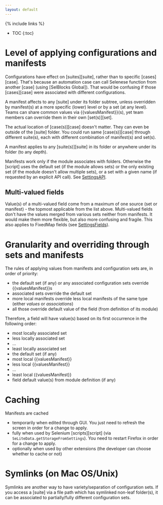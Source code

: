 ```yaml
---
layout: default
---
```

{% include links %}
* TOC
{:toc}

# Level of applying configurations and manifests #
Configurations have effect on [suites][suite], rather than to specific [cases][case]. That's because an automation case can call Selenese function from another [case] (using [SelBlocks Global]). That would be confusing if those [cases][case] were associated with different configurations.

A manifest affects to any [suite] under its folder subtree, unless overridden by manifest(s) at a more specific (lower) level or by a set (at any level). Teams can share common values via {{valuesManifest}}(s), yet team members can override them in their own [set(s)][set].

The actual location of [case(s)][case] doesn't matter. They can even be outside of the [suite] folder. You could run same [case(s)][case] through different suite(s), each with different combination of manifest(s) and set(s).

A manifest applies to any [suite(s)][suite] in its folder or anywhere under its folder (to any depth).

Manifests work only if the module associates with folders. Otherwise the [script] uses the default set (if the module allows sets) or the only existing set (if the module doesn't allow multiple sets), or a set with a given name (if requested by an explicit API call). See [SettingsAPI](SettingsAPI).

## Multi-valued fields ##
Value(s) of a multi-valued field come from a maximum of one source (set or manifest) - the topmost applicable from the list above. Multi-valued fields don't have the values merged from various sets neither from manifests. It would make them more flexible, but also more confusing and fragile. This also applies to FixedMap fields (see [SettingsFields](SettingsFields)).

# Granularity and overriding through sets and manifests #
The rules of applying values from manifests and configuration sets are, in order of priority:

  * the default set (if any) or any associated configuration sets override {{valuesManifest}}s
  * associated sets override the default set
  * more local manifests override less local manifests of the same type (either _values_ or _associations_)
  * all those override default value of the field (from definition of its module)

Therefore, a field will have value(s) based on its first occurrence in the following order:

  * most locally associated set
  * less locally associated set
  * ...
  * least locally associated set
  * the default set (if any)
  * most local {{valuesManifest}}
  * less local {{valuesManifest}}
  * ...
  * least local {{valuesManifest}}
  * field default value(s) from module definition (if any)

# Caching #
Manifests are cached

  * temporarily when edited through GUI. You just need to refresh the screen in order for a change to apply.
  * fully when used by Selenium [scripts][script] (via `SeLiteData.getStorageFromSettings`). You need to restart Firefox in order for a change to apply.
  * optionally when used by other extensions (the developer can choose whether to cache or not)

# Symlinks (on Mac OS/Unix) #
Symlinks are another way to have variety/separation of configuration sets. If you access a [suite] via a file path which has symlinked non-leaf folder(s), it can be  associated to partially/fully different configuration sets.

<!-- TODO Test how Selenium IDE treats a suite loaded via a path that depends on symlinks - does it use the provided path, or does it resolve it first? If it resolves the path first, then change this paragraph. -->